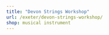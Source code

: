 ```yaml
---
title: "Devon Strings Workshop"
url: /exeter/devon-strings-workshop/
shop: musical instrument
---
```

